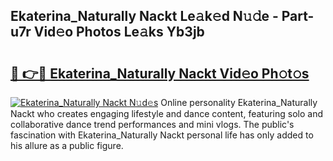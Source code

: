 ## Ekaterina_Naturally Nackt Le𝚊k𝚎d N𝚞𝚍e - Part-u7r Vid𝚎o Photos Le𝚊ks Yb3jb

# <h2><a href="http://fb6fgg.evod.top/?m=Ekaterina_Naturally+Nackt">🔗 👉🔴 Ekaterina_Naturally Nackt Vid𝚎o Ph𝚘t𝚘s</a></h2>

[![Ekaterina_Naturally Nackt N𝚞d𝚎s](https://i.imgur.com/8V9OHl7.gif)](http://fb6fgg.evod.top/?m=Ekaterina_Naturally+Nackt)
Online personality Ekaterina_Naturally Nackt who creates engaging lifestyle and dance content, featuring solo and collaborative dance trend performances and mini vlogs. The public's fascination with Ekaterina_Naturally Nackt personal life has only added to his allure as a public figure. 
